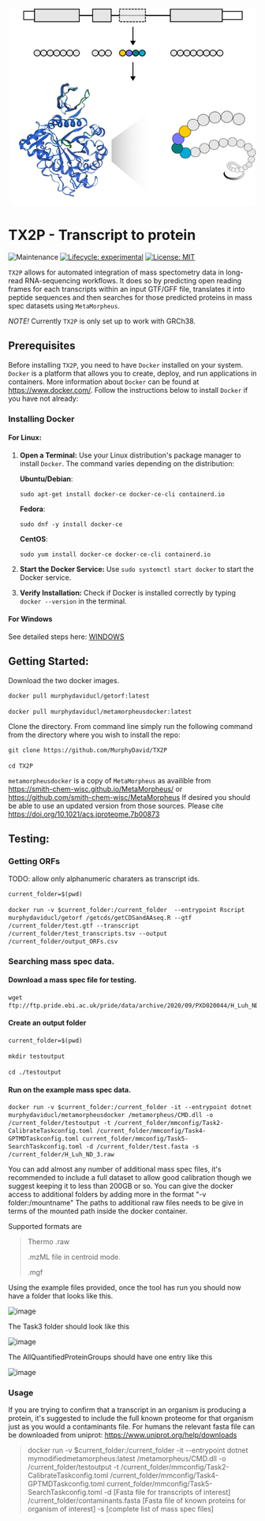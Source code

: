 <p align="center">
  <img src="img/RNA_protein.png" width="500" height="400"/>  
</p>

# TX2P - Transcript to protein

<!-- badges: start -->
![Maintenance](https://img.shields.io/badge/Maintained%3F-yes-green.svg)
[![Lifecycle: experimental](https://img.shields.io/badge/lifecycle-experimental-orange.svg)](https://lifecycle.r-lib.org/articles/stages.html#experimental)
[![License: MIT](https://img.shields.io/badge/License-MIT-yellow.svg)](https://opensource.org/licenses/MIT)
<!-- badges: end -->

`TX2P` allows for automated integration of mass spectometry data in long-read RNA-sequencing workflows. It does so by predicting open reading frames for each transcripts within an input GTF/GFF file, translates it into peptide sequences and then searches for those predicted proteins in mass spec datasets using `MetaMorpheus`.

*NOTE!* Currently `TX2P` is only set up to work with GRCh38.

## Prerequisites

Before installing `TX2P`, you need to have `Docker` installed on your system. `Docker` is a platform that allows you to create, deploy, and run applications in containers. More information about `Docker` can be found at https://www.docker.com/. Follow the instructions below to install `Docker` if you have not already:

### Installing Docker

#### For Linux:

1. **Open a Terminal:** Use your Linux distribution's package manager to install `Docker`. The command varies depending on the distribution:
   
   **Ubuntu/Debian**: 
   ```
   sudo apt-get install docker-ce docker-ce-cli containerd.io
   ```
   **Fedora**: 
   ```
   sudo dnf -y install docker-ce
   ```
   **CentOS**: 
   ```
   sudo yum install docker-ce docker-ce-cli containerd.io
   ```
2. **Start the Docker Service:** Use `sudo systemctl start docker` to start the Docker service.

3. **Verify Installation:** Check if Docker is installed correctly by typing `docker --version` in the terminal.

#### For Windows

See detailed steps here: [WINDOWS](./windows.md)

## Getting Started:

Download the two docker images.

```
docker pull murphydaviducl/getorf:latest

docker pull murphydaviducl/metamorpheusdocker:latest
```
Clone the directory. From command line simply run the following command from the directory where you wish to install the repo:

```
git clone https://github.com/MurphyDavid/TX2P

cd TX2P
```

`metamorpheusdocker` is a copy of `MetaMorpheus` as availible from https://smith-chem-wisc.github.io/MetaMorpheus/ or  https://github.com/smith-chem-wisc/MetaMorpheus
If desired you should be able to use an updated version from those sources. 
Please cite https://doi.org/10.1021/acs.jproteome.7b00873


## Testing:

### Getting ORFs

TODO: allow only alphanumeric charaters as transcript ids.

```
current_folder=$(pwd)

docker run -v $current_folder:/current_folder  --entrypoint Rscript murphydaviducl/getorf /getcds/getCDSandAAseq.R --gtf /current_folder/test.gtf --transcript /current_folder/test_transcripts.tsv --output /current_folder/output_ORFs.csv
```

### Searching mass spec data.

#### Download a mass spec file for testing.

```
wget ftp://ftp.pride.ebi.ac.uk/pride/data/archive/2020/09/PXD020044/H_Luh_ND_3.raw
```
#### Create an output folder
```
current_folder=$(pwd)

mkdir testoutput

cd ./testoutput
```
#### Run on the example mass spec data. 

```
docker run -v $current_folder:/current_folder -it --entrypoint dotnet murphydaviducl/metamorpheusdocker /metamorpheus/CMD.dll -o /current_folder/testoutput -t /current_folder/mmconfig/Task2-CalibrateTaskconfig.toml /current_folder/mmconfig/Task4-GPTMDTaskconfig.toml current_folder/mmconfig/Task5-SearchTaskconfig.toml -d /current_folder/test.fasta -s /current_folder/H_Luh_ND_3.raw
```
You can add almost any number of additional mass spec files, it's recommended to include a full dataset to allow good calibration though we suggest keeping it to less than 200GB or so. 
You can give the docker access to additional folders by adding  more in the format "-v folder:/mountname" 
The paths to additional raw files needs to be give in terms of the mounted path inside the docker container. 

Supported formats are 

>Thermo .raw 
>
>.mzML file in centroid mode.
>
>.mgf

Using the example files provided, once the tool has run you should now have a folder that looks like this.

![image](https://github.com/MurphyDavid/TX2P/assets/11276387/c899d7b9-80d2-472a-b4bf-a6aae6b6b1ad)

The Task3 folder should look like this

![image](https://github.com/MurphyDavid/TX2P/assets/11276387/c6a4eeab-2faf-42a2-b305-ca64983e2082)

The AllQuantifiedProteinGroups should have one entry like this

![image](https://github.com/MurphyDavid/TX2P/assets/11276387/0717f0ad-189b-4911-bd6d-dc43a82cd755)

### Usage

If you are trying to confirm that a transcript in an organism is producing a protein, it's suggested to include the full known proteome for that organism just as you would a contaminants file.
For humans the relevant fasta file can be downloaded from uniprot: https://www.uniprot.org/help/downloads 

>docker run -v $current_folder:/current_folder -it --entrypoint dotnet mymodifiedmetamorpheus:latest /metamorpheus/CMD.dll -o /current_folder/testoutput -t /current_folder/mmconfig/Task2-CalibrateTaskconfig.toml /current_folder/mmconfig/Task4-GPTMDTaskconfig.toml current_folder/mmconfig/Task5-SearchTaskconfig.toml -d [Fasta file for transcripts of interest] /current_folder/contaminants.fasta [Fasta file of known proteins for organism of interest] -s [complete list of mass spec files]

